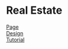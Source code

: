 <h1>Real Estate</h1>

[Page](https://mikroffarad.github.io/workbench/mentors/freelancerls/layouts/realestate/) <br>
[Design](https://www.patreon.com/posts/70731977) <br>
[Tutorial](https://www.youtube.com/playlist?list=PLM6XATa8CAG54eu5AnJCDxM6CmQLv7eI6)
